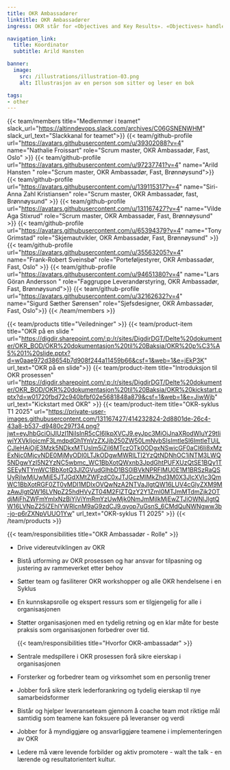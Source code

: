 ```yaml
---
title: OKR Ambassadører
linktitle: OKR Ambassadører
ingress: OKR står for «Objectives and Key Results». «Objectives» handler om hva det er man ønsker å oppnå, mens «Key Results» handler om hvordan man skal få det til.​

navigation_link:
  title: Koordinator
  subtitle: Arild Hansten

banner:
  image:
    src: /illustrations/illustration-03.png
    alt: Illustrasjon av en person som sitter og leser en bok

tags:
- other
---
```


{{< team/members title="Medlemmer i teamet" slack_url="https://altinndevops.slack.com/archives/C06GSNENWHM" slack_url_text="Slackkanal for teamet">}}
{{< team/github-profile url="https://avatars.githubusercontent.com/u/39302088?v=4" name="Nathalie Froissart" role="Scrum master, OKR Ambassadør, Fast,  Oslo" >}}
{{< team/github-profile url="https://avatars.githubusercontent.com/u/97237741?v=4" name="Arild Hansten " role="Scrum master, OKR Ambassadør, Fast, Brønnøysund">}}
{{< team/github-profile url="https://avatars.githubusercontent.com/u/139115317?v=4" name="Siri-Anna Zahl Kristiansen" role="Scrum master, OKR Ambassadør, fast, Brønnøysund" >}}
{{< team/github-profile url="https://avatars.githubusercontent.com/u/131167427?v=4" name="Vilde Aga Stixrud" role="Scrum master, OKR Ambassadør, Fast, Brønnøysund" >}}
{{< team/github-profile url="https://avatars.githubusercontent.com/u/65394379?v=4" name="Tony Grimstad" role="Skjemautvikler, OKR Ambassadør, Fast, Brønnøysund" >}}
{{< team/github-profile url="https://avatars.githubusercontent.com/u/35563205?v=4" name="Frank-Robert Sveinsbø" role="Porteføljestyrer, OKR Ambassadør, Fast, Oslo" >}}
{{< team/github-profile url="https://avatars.githubusercontent.com/u/94651380?v=4" name="Lars Göran Andersson " role="Faggruppe Leverandørstyring, OKR Ambassadør, Fast, Brønnøysund">}}
{{< team/github-profile url="https://avatars.githubusercontent.com/u/32162632?v=4" name="Sigurd Sæther Sørensen" role="Sjefsdesigner, OKR Ambassadør, Fast, Oslo">}}
{{< /team/members >}}

{{< team/products title="Veiledninger" >}}
{{< team/product-item title="OKR på en slide " url="https://digdir.sharepoint.com/:p:/r/sites/DigdirDGT/Delte%20dokumenter/OKR_BOD/OKR%20dokumentasjon%20til%20Baksia/OKR%20p%C3%A5%201%20slide.pptx?d=w0aae972d38654b7d908f244a11459b66&csf=1&web=1&e=jEkP3K" url_text="OKR på en slide">}}
{{< team/product-item title="Introduksjon til OKR prosessen"  url="https://digdir.sharepoint.com/:p:/r/sites/DigdirDGT/Delte%20dokumenter/OKR_BOD/OKR%20dokumentasjon%20til%20Baksia/OKR%20kickstart.pptx?d=w01720fbd72c940bfbf02e5681848a879&csf=1&web=1&e=JiwWjb" url_text="Kickstart med OKR" >}}
{{< team/product-item title="OKR-syklus T1 2025" url="https://private-user-images.githubusercontent.com/131167427/414232824-2d8801de-26c4-43a8-b537-d9480c297f34.png?jwt=eyJhbGciOiJIUzI1NiIsInR5cCI6IkpXVCJ9.eyJpc3MiOiJnaXRodWIuY29tIiwiYXVkIjoicmF3LmdpdGh1YnVzZXJjb250ZW50LmNvbSIsImtleSI6ImtleTUiLCJleHAiOjE3Mzk5NDkxMTUsIm5iZiI6MTczOTk0ODgxNSwicGF0aCI6Ii8xMzExNjc0MjcvNDE0MjMyODI0LTJkODgwMWRlLTI2YzQtNDNhOC1iNTM3LWQ5NDgwYzI5N2YzNC5wbmc_WC1BbXotQWxnb3JpdGhtPUFXUzQtSE1BQy1TSEEyNTYmWC1BbXotQ3JlZGVudGlhbD1BS0lBVkNPRFlMU0E1M1BRSzRaQSUyRjIwMjUwMjE5JTJGdXMtZWFzdC0xJTJGczMlMkZhd3M0X3JlcXVlc3QmWC1BbXotRGF0ZT0yMDI1MDIxOVQwNzA2NTVaJlgtQW16LUV4cGlyZXM9MzAwJlgtQW16LVNpZ25hdHVyZT04M2FlZTQzY2Y1ZmI0MTJmMTdmZjk2OTdjMjFhZWFmYmIxNzBiYjViYmRmYzUwMjk0NmJmMjlkMjEwZTJiOWNlJlgtQW16LVNpZ25lZEhlYWRlcnM9aG9zdCJ9.qyop7uGsnS_6CMdQuNWNgww3b-jo-p6rZXNpVUUO1Yw" url_text="OKR-syklus T1 2025" >}}
{{< /team/products >}}

{{< team/responsibilities title="OKR Ambassadør - Rolle" >}}

- Drive videreutviklingen av OKR
- Bistå utforming av OKR prosessen og har ansvar for tilpasning og justering av rammeverket etter behov
- Søtter team og fasiliterer OKR workshopper og alle OKR hendelsene i en Syklus
- En kunnskapsrolle og ekspert ressurs som er tilgjengelig for alle i organisasjonen
- Støtter organisasjonen med en tydelig retning og en klar måte for beste praksis som organisasjonen forbedrer over tid. 

   {{< team/responsibilities title="Hvorfor OKR-ambassadør" >}}

- Sentrale medspillere i OKR prosessen forå sikre eierskap i organisasjonen
- Forsterker og forbedrer team og virksomhet som en personlig trener
- Jobber forå sikre sterk lederforankring og tydelig eierskap til nye samarbeidsformer
- Bistår og hjelper leveranseteam gjennom å coache team mot riktige mål samtidig som teamene kan foksuere på leveranser og verdi
- Jobber for å myndiggjøre og ansvarliggjøre teamene i implementeringen av OKR
- Ledere må være levende forbilder og aktiv promotere - walt the talk - en lærende og resultatorientert kultur.

